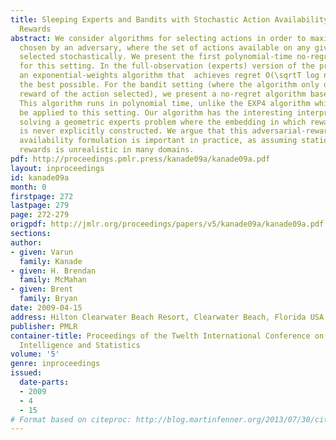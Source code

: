 ```yaml
---
title: Sleeping Experts and Bandits with Stochastic Action Availability and Adversarial
  Rewards
abstract: We consider algorithms for selecting actions in order to maximize rewards
  chosen by an adversary, where the set of actions available on any given round is
  selected stochastically. We present the first polynomial-time no-regret algorithms
  for this setting. In the full-observation (experts) version of the problem, we present
  an exponential-weights algorithm that  achieves regret O(\sqrtT log n), which is
  the best possible. For the bandit setting (where the algorithm only observes the
  reward of the action selected), we present a no-regret algorithm based on follow-the-perturbed-leader.
  This algorithm runs in polynomial time, unlike the EXP4 algorithm which can also
  be applied to this setting. Our algorithm has the interesting interpretation of
  solving a geometric experts problem where the embedding in which rewards are linear
  is never explicitly constructed. We argue that this adversarial-reward, stochastic
  availability formulation is important in practice, as assuming stationary stochastic
  rewards is unrealistic in many domains.
pdf: http://proceedings.pmlr.press/kanade09a/kanade09a.pdf
layout: inproceedings
id: kanade09a
month: 0
firstpage: 272
lastpage: 279
page: 272-279
origpdf: http://jmlr.org/proceedings/papers/v5/kanade09a/kanade09a.pdf
sections: 
author:
- given: Varun
  family: Kanade
- given: H. Brendan
  family: McMahan
- given: Brent
  family: Bryan
date: 2009-04-15
address: Hilton Clearwater Beach Resort, Clearwater Beach, Florida USA
publisher: PMLR
container-title: Proceedings of the Twelth International Conference on Artificial
  Intelligence and Statistics
volume: '5'
genre: inproceedings
issued:
  date-parts:
  - 2009
  - 4
  - 15
# Format based on citeproc: http://blog.martinfenner.org/2013/07/30/citeproc-yaml-for-bibliographies/
---
```

